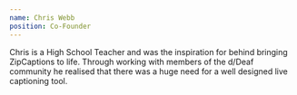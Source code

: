 ```yaml
---
name: Chris Webb
position: Co-Founder
---
```


Chris is a High School Teacher and was the inspiration for behind bringing ZipCaptions to life. Through working with members of the d/Deaf community he realised that there was a huge need for a well designed live captioning tool.
